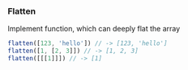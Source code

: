 ### Flatten

Implement function, which can deeply flat the array

```js
flatten([123, 'hello']) // -> [123, 'hello']
flatten([1, [2, 3]]) // -> [1, 2, 3]
flatten([[[1]]]) // -> [1]
```